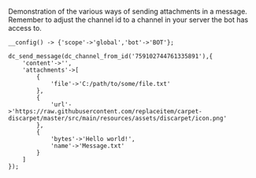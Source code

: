 Demonstration of the various ways of sending attachments in a message.
Remember to adjust the channel id to a channel in your server the bot has access to.

```sc title="attachments.sc"
__config() -> {'scope'->'global','bot'->'BOT'};

dc_send_message(dc_channel_from_id('759102744761335891'),{
    'content'->'',
    'attachments'->[
        {
            'file'->'C:/path/to/some/file.txt'
        },
        {
            'url'->'https://raw.githubusercontent.com/replaceitem/carpet-discarpet/master/src/main/resources/assets/discarpet/icon.png'
        },
        {
            'bytes'->'Hello world!',
            'name'->'Message.txt'
        }
    ]
});
```